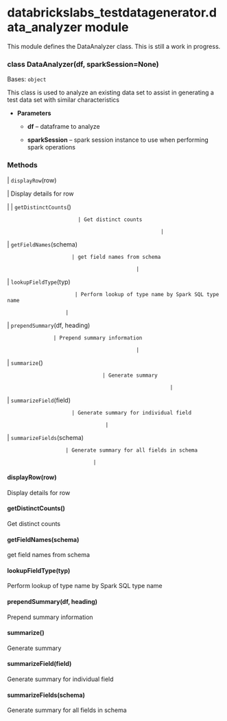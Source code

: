 # databrickslabs_testdatagenerator.data_analyzer module

This module defines the DataAnalyzer class. This is still a work in progress.

<!-- !! processed by numpydoc !! -->

### class DataAnalyzer(df, sparkSession=None)
Bases: `object`

This class is used to analyze an existing data set to assist in generating a test data set with similar characteristics


* **Parameters**

    
    * **df** – dataframe to analyze


    * **sparkSession** – spark session instance to use when performing spark operations


### Methods

| `displayRow`(row)

 | Display details for row

 |
| `getDistinctCounts`()

                           | Get distinct counts

                                                      |
| `getFieldNames`(schema)

                         | get field names from schema

                                              |
| `lookupFieldType`(typ)

                          | Perform lookup of type name by Spark SQL type name

                       |
| `prependSummary`(df, heading)

                   | Prepend summary information

                                              |
| `summarize`()

                                   | Generate summary

                                                         |
| `summarizeField`(field)

                         | Generate summary for individual field

                                    |
| `summarizeFields`(schema)

                       | Generate summary for all fields in schema

                                |
<!-- !! processed by numpydoc !! -->

#### displayRow(row)
Display details for row

<!-- !! processed by numpydoc !! -->

#### getDistinctCounts()
Get distinct counts

<!-- !! processed by numpydoc !! -->

#### getFieldNames(schema)
get field names from schema

<!-- !! processed by numpydoc !! -->

#### lookupFieldType(typ)
Perform lookup of type name by Spark SQL type name

<!-- !! processed by numpydoc !! -->

#### prependSummary(df, heading)
Prepend summary information

<!-- !! processed by numpydoc !! -->

#### summarize()
Generate summary

<!-- !! processed by numpydoc !! -->

#### summarizeField(field)
Generate summary for individual field

<!-- !! processed by numpydoc !! -->

#### summarizeFields(schema)
Generate summary for all fields in schema

<!-- !! processed by numpydoc !! -->

